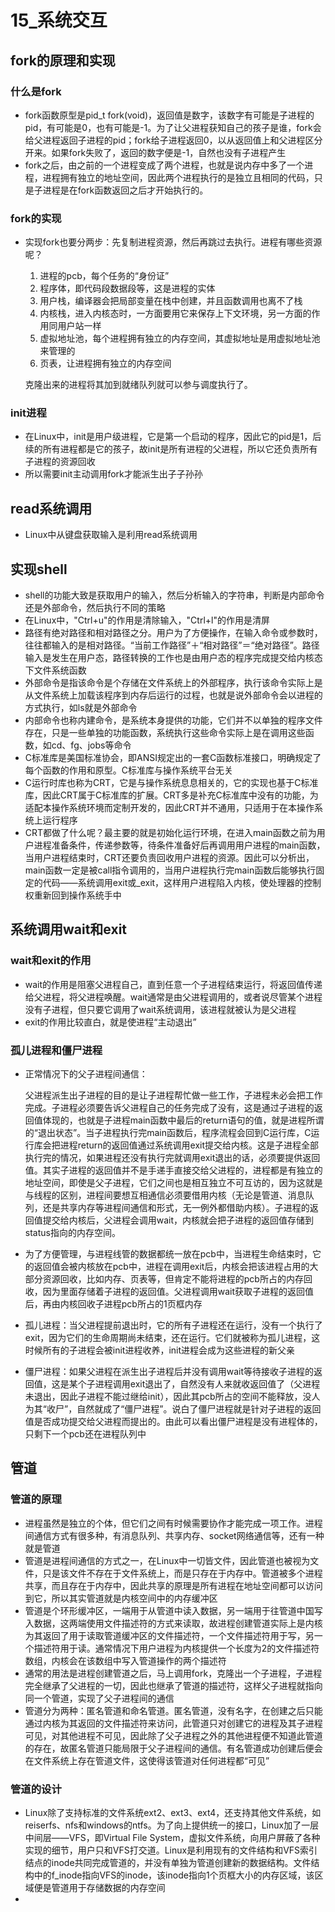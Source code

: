 # 15_系统交互

## fork的原理和实现

### 什么是fork

- fork函数原型是pid_t fork(void)，返回值是数字，该数字有可能是子进程的pid，有可能是0，也有可能是-1。为了让父进程获知自己的孩子是谁，fork会给父进程返回子进程的pid；fork给子进程返回0，以从返回值上和父进程区分开来。如果fork失败了，返回的数字便是-1，自然也没有子进程产生
- fork之后，由之前的一个进程变成了两个进程，也就是说内存中多了一个进程，进程拥有独立的地址空间，因此两个进程执行的是独立且相同的代码，只是子进程是在fork函数返回之后才开始执行的。

### fork的实现

- 实现fork也要分两步：先复制进程资源，然后再跳过去执行。进程有哪些资源呢？

  1. 进程的pcb，每个任务的“身份证”
  2.  程序体，即代码段数据段等，这是进程的实体
  3. 用户栈，编译器会把局部变量在栈中创建，并且函数调用也离不了栈
  4. 内核栈，进入内核态时，一方面要用它来保存上下文环境，另一方面的作用同用户站一样
  5. 虚拟地址池，每个进程拥有独立的内存空间，其虚拟地址是用虚拟地址池来管理的
  6. 页表，让进程拥有独立的内存空间

  克隆出来的进程将其加到就绪队列就可以参与调度执行了。

### init进程

- 在Linux中，init是用户级进程，它是第一个启动的程序，因此它的pid是1，后续的所有进程都是它的孩子，故init是所有进程的父进程，所以它还负责所有子进程的资源回收
- 所以需要init主动调用fork才能派生出子子孙孙

## read系统调用

- Linux中从键盘获取输入是利用read系统调用

## 实现shell

- shell的功能大致是获取用户的输入，然后分析输入的字符串，判断是内部命令还是外部命令，然后执行不同的策略
- 在Linux中，"Ctrl+u"的作用是清除输入，"Ctrl+l"的作用是清屏
- 路径有绝对路径和相对路径之分。用户为了方便操作，在输入命令或参数时，往往都输入的是相对路径。“当前工作路径”＋“相对路径”＝“绝对路径”。路径输入是发生在用户态，路径转换的工作也是由用户态的程序完成提交给内核态下文件系统函数
- 外部命令是指该命令是个存储在文件系统上的外部程序，执行该命令实际上是从文件系统上加载该程序到内存后运行的过程，也就是说外部命令会以进程的方式执行，如ls就是外部命令
- 内部命令也称内建命令，是系统本身提供的功能，它们并不以单独的程序文件存在，只是一些单独的功能函数，系统执行这些命令实际上是在调用这些函数，如cd、fg、jobs等命令
- C标准库是美国标准协会，即ANSI规定出的一套C函数标准接口，明确规定了每个函数的作用和原型。C标准库与操作系统平台无关
- C运行时库也称为CRT，它是与操作系统息息相关的，它的实现也基于C标准库，因此CRT属于C标准库的扩展。CRT多是补充C标准库中没有的功能，为适配本操作系统环境而定制开发的，因此CRT并不通用，只适用于在本操作系统上运行程序
- CRT都做了什么呢？最主要的就是初始化运行环境，在进入main函数之前为用户进程准备条件，传递参数等，待条件准备好后再调用用户进程的main函数，当用户进程结束时，CRT还要负责回收用户进程的资源。因此可以分析出，main函数一定是被call指令调用的，当用户进程执行完main函数后能够执行固定的代码——系统调用exit或_exit，这样用户进程陷入内核，使处理器的控制权重新回到操作系统手中

## 系统调用wait和exit

### wait和exit的作用

- wait的作用是阻塞父进程自己，直到任意一个子进程结束运行，将返回值传递给父进程，将父进程唤醒。wait通常是由父进程调用的，或者说尽管某个进程没有子进程，但只要它调用了wait系统调用，该进程就被认为是父进程
- exit的作用比较直白，就是使进程“主动退出”

### 孤儿进程和僵尸进程

- 正常情况下的父子进程间通信：

  父进程派生出子进程的目的是让子进程帮忙做一些工作，子进程未必会把工作完成。子进程必须要告诉父进程自己的任务完成了没有，这是通过子进程的返回值体现的，也就是子进程main函数中最后的return语句的值，就是进程所谓的“退出状态”。当子进程执行完main函数后，程序流程会回到C运行库，C运行库会把进程return的返回值通过系统调用exit提交给内核。这是子进程全部执行完的情况，如果进程还没有执行完就调用exit退出的话，必须要提供返回值。其实子进程的返回值并不是手递手直接交给父进程的，进程都是有独立的地址空间，即使是父子进程，它们之间也是相互独立不可互访的，因为这就是与线程的区别，进程间要想互相通信必须要借用内核（无论是管道、消息队列，还是共享内存等进程间通信和形式，无一例外都借助内核）。子进程的返回值提交给内核后，父进程会调用wait，内核就会把子进程的返回值存储到status指向的内存空间。

- 为了方便管理，与进程线管的数据都统一放在pcb中，当进程生命结束时，它的返回值会被内核放在pcb中，进程在调用exit后，内核会把该进程占用的大部分资源回收，比如内存、页表等，但肯定不能将进程的pcb所占的内存回收，因为里面存储着子进程的返回值。父进程调用wait获取子进程的返回值后，再由内核回收子进程pcb所占的1页框内存
- 孤儿进程：当父进程提前退出时，它的所有子进程还在运行，没有一个执行了exit，因为它们的生命周期尚未结束，还在运行。它们就被称为孤儿进程，这时候所有的子进程会被init进程收养，init进程会成为这些进程的新父亲
- 僵尸进程：如果父进程在派生出子进程后并没有调用wait等待接收子进程的返回值，这是某个子进程调用exit退出了，自然没有人来就收返回值了（父进程未退出，因此子进程不能过继给init），因此其pcb所占的空间不能释放，没人为其“收尸”，自然就成了“僵尸进程”。说白了僵尸进程就是针对子进程的返回值是否成功提交给父进程而提出的。由此可以看出僵尸进程是没有进程体的，只剩下一个pcb还在进程队列中

## 管道

### 管道的原理

- 进程虽然是独立的个体，但它们之间有时候需要协作才能完成一项工作。进程间通信方式有很多种，有消息队列、共享内存、socket网络通信等，还有一种就是管道
- 管道是进程间通信的方式之一，在Linux中一切皆文件，因此管道也被视为文件，只是该文件不存在于文件系统上，而是只存在于内存中。管道被多个进程共享，而且存在于内存中，因此共享的原理是所有进程在地址空间都可以访问到它，所以其实管道就是内核空间中的内存缓冲区
- 管道是个环形缓冲区，一端用于从管道中读入数据，另一端用于往管道中国写入数据，这两端使用文件描述符的方式来读取，故进程创建管道实际上是内核为其返回了用于读取管道缓冲区的文件描述符，一个文件描述符用于写，另一个描述符用于读。通常情况下用户进程为内核提供一个长度为2的文件描述符数组，内核会在该数组中写入管道操作的两个描述符
- 通常的用法是进程创建管道之后，马上调用fork，克隆出一个子进程，子进程完全继承了父进程的一切，因此也继承了管道的描述符，这样父子进程就指向同一个管道，实现了父子进程间的通信
- 管道分为两种：匿名管道和命名管道。匿名管道，没有名字，在创建之后只能通过内核为其返回的文件描述符来访问，此管道只对创建它的进程及其子进程可见，对其他进程不可见，因此除了父子进程之外的其他进程便不知道此管道的存在，故匿名管道只能局限于父子进程间的通信。有名管道成功创建后便会在文件系统上存在管道文件，这使得该管道对任何进程都“可见”

### 管道的设计

- Linux除了支持标准的文件系统ext2、ext3、ext4，还支持其他文件系统，如reiserfs、nfs和windows的ntfs。为了向上提供统一的接口，Linux加了一层中间层——VFS，即Virtual File System，虚拟文件系统，向用户屏蔽了各种实现的细节，用户只和VFS打交道。Linux是利用现有的文件结构和VFS索引结点的inode共同完成管道的，并没有单独为管道创建新的数据结构。文件结构中的f_inode指向VFS的inode，该inode指向1个页框大小的内存区域，该区域便是管道用于存储数据的内存空间
- 